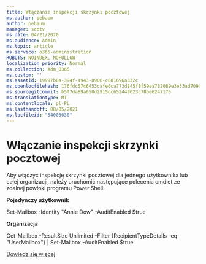 ```yaml
---
title: Włączanie inspekcji skrzynki pocztowej
ms.author: pebaum
author: pebaum
manager: scotv
ms.date: 04/21/2020
ms.audience: Admin
ms.topic: article
ms.service: o365-administration
ROBOTS: NOINDEX, NOFOLLOW
localization_priority: Normal
ms.collection: Adm_O365
ms.custom: ''
ms.assetid: 19997b0a-394f-4943-8908-c601696a332c
ms.openlocfilehash: 176fdc57c6453cafe6ca773d845f8f59ea782089e3e33ad70909ed495aa1a8c4
ms.sourcegitcommit: b5f7da89a650d2915dc652449623c78be6247175
ms.translationtype: MT
ms.contentlocale: pl-PL
ms.lasthandoff: 08/05/2021
ms.locfileid: "54003030"
---
```

# <a name="enable-mailbox-auditing"></a>Włączanie inspekcji skrzynki pocztowej

Aby włączyć inspekcję skrzynki pocztowej dla jednego użytkownika lub całej organizacji, należy uruchomić następujące polecenia cmdlet ze zdalnej powłoki programu Power Shell:
  
 **Pojedynczy użytkownik**
  
Set-Mailbox -Identity "Annie Dow" -AuditEnabled $true
  
 **Organizacja**
  
Get-Mailbox -ResultSize Unlimited -Filter {RecipientTypeDetails -eq "UserMailbox"} | Set-Mailbox -AuditEnabled $true
  
[Dowiedz się więcej](https://docs.microsoft.com/microsoft-365/compliance/enable-mailbox-auditing)
  


